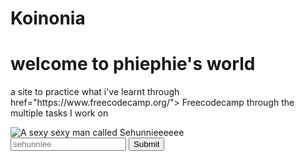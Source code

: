 <!DOCTYPE html>
<html>
  <head>
   <h1> Koinonia </h1>
    <h1> welcome to phiephie's world  </h1>
    <p> a site to practice what i've learnt through <a> href="https://www.freecodecamp.org/"> Freecodecamp </a> through the multiple tasks I work on </p>
    <img src="https://vignette.wikia.nocookie.net/kpop/images/b/b1/EXO_Sehun_Obsession_teaser_photo_3.png/revision/latest?cb=20191114220520" alt=" A sexy sexy man called Sehunnieeeeee">
<form >
  <input type="text" placeholder="sehunniee">
  <button type="submit"> Submit </button>
    </form>
